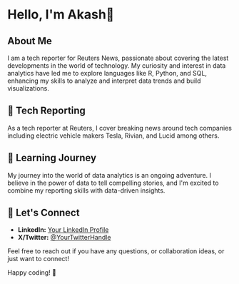 # Hello, I'm Akash👋

## About Me

I am a tech reporter for Reuters News, passionate about covering the latest developments in the world of technology. My curiosity and interest in data analytics have led me to explore languages like R, Python, and SQL, enhancing my skills to analyze and interpret data trends and build visualizations.

## 📰 Tech Reporting

As a tech reporter at Reuters, I cover breaking news around tech companies including electric vehicle makers Tesla, Rivian, and Lucid among others.

## 🌱 Learning Journey

My journey into the world of data analytics is an ongoing adventure. I believe in the power of data to tell compelling stories, and I'm excited to combine my reporting skills with data-driven insights.

## 🤝 Let's Connect

- **LinkedIn:** [Your LinkedIn Profile]([https://www.linkedin.com/in/yourprofile](https://www.linkedin.com/in/akashsriram/))
- **X/Twitter:** [@YourTwitterHandle](https://twitter.com/HoodieOnVeshti)

Feel free to reach out if you have any questions, or collaboration ideas, or just want to connect!

Happy coding! 🚀
